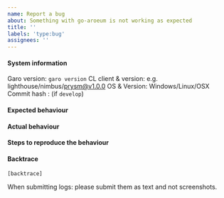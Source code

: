 ```yaml
---
name: Report a bug
about: Something with go-aroeum is not working as expected
title: ''
labels: 'type:bug'
assignees: ''
---
```


#### System information

Garo version: `garo version`
CL client & version: e.g. lighthouse/nimbus/prysm@v1.0.0
OS & Version: Windows/Linux/OSX
Commit hash : (if `develop`)

#### Expected behaviour


#### Actual behaviour


#### Steps to reproduce the behaviour


#### Backtrace

````
[backtrace]
````

When submitting logs: please submit them as text and not screenshots.

